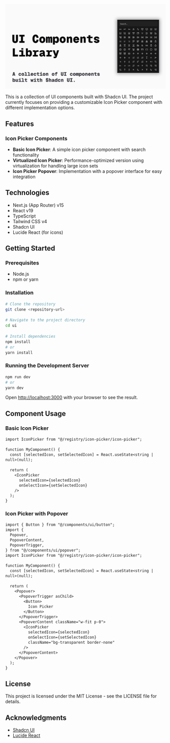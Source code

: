 ![UI Components Library](./public/og-image.png)

This is a collection of UI components built with Shadcn UI. The project currently focuses on providing a customizable Icon Picker component with different implementation options.

## Features

### Icon Picker Components

- **Basic Icon Picker**: A simple icon picker component with search functionality
- **Virtualized Icon Picker**: Performance-optimized version using virtualization for handling large icon sets
- **Icon Picker Popover**: Implementation with a popover interface for easy integration

## Technologies

- Next.js (App Router) v15
- React v19
- TypeScript
- Tailwind CSS v4
- Shadcn UI
- Lucide React (for icons)

## Getting Started

### Prerequisites

- Node.js
- npm or yarn

### Installation

```bash
# Clone the repository
git clone <repository-url>

# Navigate to the project directory
cd ui

# Install dependencies
npm install
# or
yarn install
```

### Running the Development Server

```bash
npm run dev
# or
yarn dev
```

Open [http://localhost:3000](http://localhost:3000) with your browser to see the result.

## Component Usage

### Basic Icon Picker

```tsx
import IconPicker from "@/registry/icon-picker/icon-picker";

function MyComponent() {
  const [selectedIcon, setSelectedIcon] = React.useState<string | null>(null);

  return (
    <IconPicker
      selectedIcon={selectedIcon}
      onSelectIcon={setSelectedIcon}
    />
  );
}
```

### Icon Picker with Popover

```tsx
import { Button } from "@/components/ui/button";
import {
  Popover,
  PopoverContent,
  PopoverTrigger,
} from "@/components/ui/popover";
import IconPicker from "@/registry/icon-picker/icon-picker";

function MyComponent() {
  const [selectedIcon, setSelectedIcon] = React.useState<string | null>(null);

  return (
    <Popover>
      <PopoverTrigger asChild>
        <Button>
          Icon Picker
        </Button>
      </PopoverTrigger>
      <PopoverContent className="w-fit p-0">
        <IconPicker
          selectedIcon={selectedIcon}
          onSelectIcon={setSelectedIcon}
          className="bg-transparent border-none"
        />
      </PopoverContent>
    </Popover>
  );
}
```

## License

This project is licensed under the MIT License - see the LICENSE file for details.

## Acknowledgments

- [Shadcn UI](https://ui.shadcn.com/)
- [Lucide React](https://lucide.dev/)
